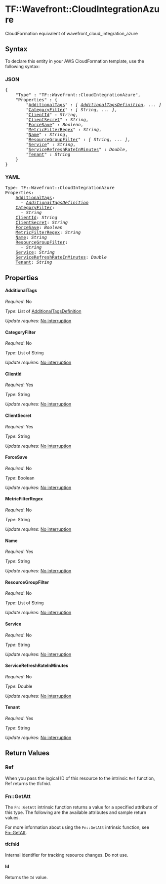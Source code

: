 # TF::Wavefront::CloudIntegrationAzure

CloudFormation equivalent of wavefront_cloud_integration_azure

## Syntax

To declare this entity in your AWS CloudFormation template, use the following syntax:

### JSON

<pre>
{
    "Type" : "TF::Wavefront::CloudIntegrationAzure",
    "Properties" : {
        "<a href="#additionaltags" title="AdditionalTags">AdditionalTags</a>" : <i>[ <a href="additionaltagsdefinition.md">AdditionalTagsDefinition</a>, ... ]</i>,
        "<a href="#categoryfilter" title="CategoryFilter">CategoryFilter</a>" : <i>[ String, ... ]</i>,
        "<a href="#clientid" title="ClientId">ClientId</a>" : <i>String</i>,
        "<a href="#clientsecret" title="ClientSecret">ClientSecret</a>" : <i>String</i>,
        "<a href="#forcesave" title="ForceSave">ForceSave</a>" : <i>Boolean</i>,
        "<a href="#metricfilterregex" title="MetricFilterRegex">MetricFilterRegex</a>" : <i>String</i>,
        "<a href="#name" title="Name">Name</a>" : <i>String</i>,
        "<a href="#resourcegroupfilter" title="ResourceGroupFilter">ResourceGroupFilter</a>" : <i>[ String, ... ]</i>,
        "<a href="#service" title="Service">Service</a>" : <i>String</i>,
        "<a href="#servicerefreshrateinminutes" title="ServiceRefreshRateInMinutes">ServiceRefreshRateInMinutes</a>" : <i>Double</i>,
        "<a href="#tenant" title="Tenant">Tenant</a>" : <i>String</i>
    }
}
</pre>

### YAML

<pre>
Type: TF::Wavefront::CloudIntegrationAzure
Properties:
    <a href="#additionaltags" title="AdditionalTags">AdditionalTags</a>: <i>
      - <a href="additionaltagsdefinition.md">AdditionalTagsDefinition</a></i>
    <a href="#categoryfilter" title="CategoryFilter">CategoryFilter</a>: <i>
      - String</i>
    <a href="#clientid" title="ClientId">ClientId</a>: <i>String</i>
    <a href="#clientsecret" title="ClientSecret">ClientSecret</a>: <i>String</i>
    <a href="#forcesave" title="ForceSave">ForceSave</a>: <i>Boolean</i>
    <a href="#metricfilterregex" title="MetricFilterRegex">MetricFilterRegex</a>: <i>String</i>
    <a href="#name" title="Name">Name</a>: <i>String</i>
    <a href="#resourcegroupfilter" title="ResourceGroupFilter">ResourceGroupFilter</a>: <i>
      - String</i>
    <a href="#service" title="Service">Service</a>: <i>String</i>
    <a href="#servicerefreshrateinminutes" title="ServiceRefreshRateInMinutes">ServiceRefreshRateInMinutes</a>: <i>Double</i>
    <a href="#tenant" title="Tenant">Tenant</a>: <i>String</i>
</pre>

## Properties

#### AdditionalTags

_Required_: No

_Type_: List of <a href="additionaltagsdefinition.md">AdditionalTagsDefinition</a>

_Update requires_: [No interruption](https://docs.aws.amazon.com/AWSCloudFormation/latest/UserGuide/using-cfn-updating-stacks-update-behaviors.html#update-no-interrupt)

#### CategoryFilter

_Required_: No

_Type_: List of String

_Update requires_: [No interruption](https://docs.aws.amazon.com/AWSCloudFormation/latest/UserGuide/using-cfn-updating-stacks-update-behaviors.html#update-no-interrupt)

#### ClientId

_Required_: Yes

_Type_: String

_Update requires_: [No interruption](https://docs.aws.amazon.com/AWSCloudFormation/latest/UserGuide/using-cfn-updating-stacks-update-behaviors.html#update-no-interrupt)

#### ClientSecret

_Required_: Yes

_Type_: String

_Update requires_: [No interruption](https://docs.aws.amazon.com/AWSCloudFormation/latest/UserGuide/using-cfn-updating-stacks-update-behaviors.html#update-no-interrupt)

#### ForceSave

_Required_: No

_Type_: Boolean

_Update requires_: [No interruption](https://docs.aws.amazon.com/AWSCloudFormation/latest/UserGuide/using-cfn-updating-stacks-update-behaviors.html#update-no-interrupt)

#### MetricFilterRegex

_Required_: No

_Type_: String

_Update requires_: [No interruption](https://docs.aws.amazon.com/AWSCloudFormation/latest/UserGuide/using-cfn-updating-stacks-update-behaviors.html#update-no-interrupt)

#### Name

_Required_: Yes

_Type_: String

_Update requires_: [No interruption](https://docs.aws.amazon.com/AWSCloudFormation/latest/UserGuide/using-cfn-updating-stacks-update-behaviors.html#update-no-interrupt)

#### ResourceGroupFilter

_Required_: No

_Type_: List of String

_Update requires_: [No interruption](https://docs.aws.amazon.com/AWSCloudFormation/latest/UserGuide/using-cfn-updating-stacks-update-behaviors.html#update-no-interrupt)

#### Service

_Required_: No

_Type_: String

_Update requires_: [No interruption](https://docs.aws.amazon.com/AWSCloudFormation/latest/UserGuide/using-cfn-updating-stacks-update-behaviors.html#update-no-interrupt)

#### ServiceRefreshRateInMinutes

_Required_: No

_Type_: Double

_Update requires_: [No interruption](https://docs.aws.amazon.com/AWSCloudFormation/latest/UserGuide/using-cfn-updating-stacks-update-behaviors.html#update-no-interrupt)

#### Tenant

_Required_: Yes

_Type_: String

_Update requires_: [No interruption](https://docs.aws.amazon.com/AWSCloudFormation/latest/UserGuide/using-cfn-updating-stacks-update-behaviors.html#update-no-interrupt)

## Return Values

### Ref

When you pass the logical ID of this resource to the intrinsic `Ref` function, Ref returns the tfcfnid.

### Fn::GetAtt

The `Fn::GetAtt` intrinsic function returns a value for a specified attribute of this type. The following are the available attributes and sample return values.

For more information about using the `Fn::GetAtt` intrinsic function, see [Fn::GetAtt](https://docs.aws.amazon.com/AWSCloudFormation/latest/UserGuide/intrinsic-function-reference-getatt.html).

#### tfcfnid

Internal identifier for tracking resource changes. Do not use.

#### Id

Returns the <code>Id</code> value.

